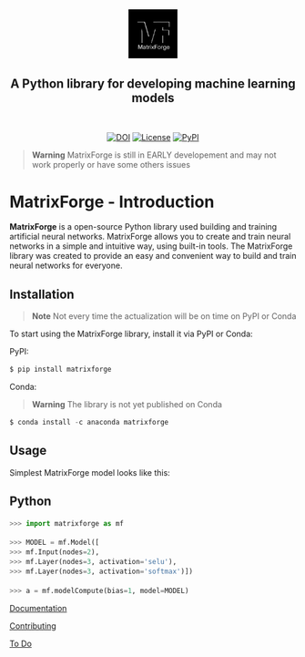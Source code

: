 <div align="center">
 <a href="https://github.com/matrix-forge/matrix-forge"><img src="/branding/logo1-dark.png" width="17%"></img></a>
</div>
 
## <div align="center">A Python library for developing machine learning models</div>
<br>

<div align="center">
 
[![DOI](https://zenodo.org/badge/630897036.svg)](https://zenodo.org/badge/latestdoi/630897036)
[![License](https://img.shields.io/badge/License-Apache_2.0-blue.svg)](https://opensource.org/licenses/Apache-2.0)
[![PyPI](https://img.shields.io/pypi/v/hy)](https://pypi.org/project/matrixforge/)
 </div>

> **Warning** MatrixForge is still in EARLY developement and may not work properly or have some others issues
> 
# MatrixForge - Introduction
 
**MatrixForge** is a open-source Python library used building and training artificial neural networks. MatrixForge allows you to create and train neural networks in a simple and intuitive way, using built-in tools. The MatrixForge library was created to provide an easy and convenient way to build and train neural networks for everyone.

## Installation
> **Note** Not every time the actualization will be on time on PyPI or Conda

To start using the MatrixForge library, install it via PyPI or Conda:

PyPI:
```python
$ pip install matrixforge
```
Conda:
> **Warning** The library is not yet published on Conda
```python
$ conda install -c anaconda matrixforge
```
## Usage
Simplest MatrixForge model looks like this:
 ## Python
```python
>>> import matrixforge as mf

>>> MODEL = mf.Model([
>>> mf.Input(nodes=2),
>>> mf.Layer(nodes=3, activation='selu'),
>>> mf.Layer(nodes=3, activation='softmax')])

>>> a = mf.modelCompute(bias=1, model=MODEL)
```
[Documentation](DOCUMENTATION.md)

[Contributing](.github/CONTRIBIUTING.md)

[To Do](TODO.md)
